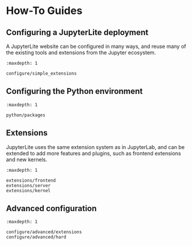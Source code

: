 # How-To Guides

## Configuring a JupyterLite deployment

A JupyterLite website can be configured in many ways, and reuse many of the existing
tools and extensions from the Jupyter ecosystem.

```{toctree}
:maxdepth: 1

configure/simple_extensions
```

## Configuring the Python environment

```{toctree}
:maxdepth: 1

python/packages
```

## Extensions

JupyterLite uses the same extension system as in JupyterLab, and can be extended to add
more features and plugins, such as frontend extensions and new kernels.

```{toctree}
:maxdepth: 1

extensions/frontend
extensions/server
extensions/kernel
```

## Advanced configuration

```{toctree}
:maxdepth: 1

configure/advanced/extensions
configure/advanced/hard
```
